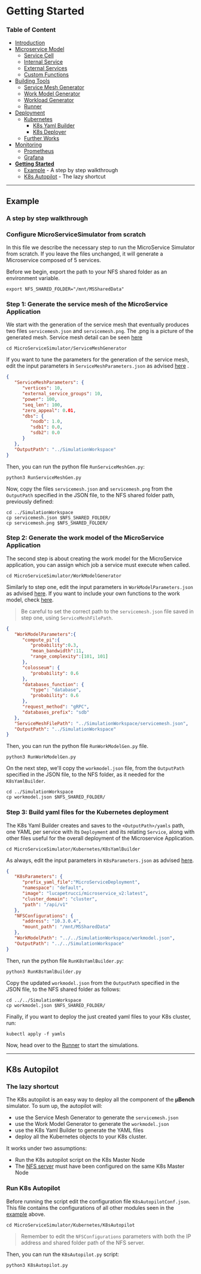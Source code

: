 # Getting Started

### Table of Content
* [Introduction](/README.md)
* [Microservice Model](/Docs/MicroserviceModel.md#Microservice-Model)
  * [Service Cell](/Docs/MicroserviceModel.md#Service-Cell)
  * [Internal Service](/Docs/MicroserviceModel.md#Internal-Service)
  * [External Services](/Docs/MicroserviceModel.md#External-Services)
  * [Custom Functions](/Docs/MicroserviceModel.md#Custom-Functions)
* [Building Tools](/Docs/BuildingTools.md#Building-Tools)
  * [Service Mesh Generator](/Docs/BuildingTools.md#Service-Mesh-Generator)
  * [Work Model Generator](/Docs/BuildingTools.md#Work-Model-Generator)
  * [Workload Generator](/Docs/BuildingTools.md#WorkLoad-Generator)
  * [Runner](/Docs/BuildingTools.md#Runner)
* [Deployment](/Docs/Deployment.md#Deployment)
    * [Kubernetes](/Docs/Deployment.md#Kubernetes)
      * [K8s Yaml Builder](/Docs/Deployment.md#K8s-Yaml-Builder)
      * [K8s Deployer](/Docs/Deployment.md#K8s-Deployer)
    * [Further Works](/Docs/Deployment.md#Further-Works)
* [Monitoring](/Monitoring/README.md#Monitoring)
    * [Prometheus](/Monitoring/README.md#Prometheus)
    * [Grafana](/Monitoring/README.md#Grafana)
* [**Getting Started**](/Docs/GettingStarted.md#Getting-Started)
    * [Example](/Docs/GettingStarted.md#Example) - A step by step walkthrough
    * [K8s Autopilot](/Docs/GettingStarted.md#K8s-Autopilot) - The lazy shortcut
---

## Example
### A step by step walkthrough
### Configure MicroServiceSimulator from scratch

In this file we describe the necessary step to run the MicroService Simulator from scratch.
If you leave the files unchanged, it will generate a Microservice composed of 5 services.

Before we begin, export the path to your NFS shared folder as an environment variable.
```shell
export NFS_SHARED_FOLDER="/mnt/MSSharedData" 
```

### Step 1: Generate the service mesh of the MicroService Application
We start with the generation of the service mesh that eventually produces two files `servicemesh.json` and `servicemesh.png`. The .png is a picture of the generated mesh. Service mesh detail can be seen [here](../ServiceMeshGenerator/README.md)

```shell
cd MicroServiceSimulator/ServiceMeshGenerator
```

If you want to tune the parameters for the generation of the service mesh, edit the input parameters in `ServiceMeshParameters.json` as advised [here](/ServiceMeshGenerator/README.md#Input-Parameters) . 

```json
{
   "ServiceMeshParameters": {
      "vertices": 10,
      "external_service_groups": 10,
      "power": 100,
      "seq_len": 100,
      "zero_appeal": 0.01,
      "dbs": {
         "nodb": 1.0,
         "sdb1": 0.0,
         "sdb2": 0.0
      }
   },
   "OutputPath": "../SimulationWorkspace"
}
```

Then, you can run the python file `RunServiceMeshGen.py`:

```shell
python3 RunServiceMeshGen.py
```

Now, copy the files `servicemesh.json` and `servicemesh.png` from the `OutputPath` specified in the JSON file, to the NFS shared folder path, previously defined:

```shell
cd ../SimulationWorkspace
cp servicemesh.json $NFS_SHARED_FOLDER/
cp servicemesh.png $NFS_SHARED_FOLDER/
```

### Step 2: Generate the work model of the MicroService Application
The second step is about creating the work model for the MicroService application, 
you can assign which job a service must execute when called.

```shell
cd MicroServiceSimulator/WorkModelGenerator
```

Similarly to step one, edit the input parameters in `WorkModelParameters.json` as advised [here](/WorkModelGenerator/README.md#Input-Parameters). 
If you want to include your own functions to the work model, check [here](CustomJobs.md).

> Be careful to set the correct path to the `servicemesh.json` file saved in step one, using `ServiceMeshFilePath`. 

```json
{
   "WorkModelParameters":{
      "compute_pi":{
         "probability":0.3,
         "mean_bandwidth":11,
         "range_complexity":[101, 101]
      },
      "colosseum": {
         "probability": 0.6
      },
      "databases_function": {
         "type": "database",
         "probability": 0.6
      },
      "request_method": "gRPC",
      "databases_prefix": "sdb"
   },
   "ServiceMeshFilePath": "../SimulationWorkspace/servicemesh.json",
   "OutputPath": "../SimulationWorkspace"
}
```

Then, you can run the python file `RunWorkModelGen.py` file.

```shell
python3 RunWorkModelGen.py
```

On the next step, we'll copy the `workmodel.json` file, from the `OutputPath` specified in the JSON file, to the NFS folder, as it needed for the `K8sYamlBuilder`.

```shell
cd ../SimulationWorkspace
cp workmodel.json $NFS_SHARED_FOLDER/
```

### Step 3: Build yaml files for the Kubernetes deployment

The K8s Yaml Builder creates and saves to the `<OutputPath>/yamls` path, one YAML per service with its `Deployment` and its relating `Service`, along with other files useful for the overall deployment of the Microservice Application.

```shell
cd MicroServiceSimulator/Kubernetes/K8sYamlBuilder
```
  
As always, edit the input parameters in `K8sParameters.json` as advised [here](/Docs/Deployment.md#Input-Parameters). 

```json
{
   "K8sParameters": {
      "prefix_yaml_file":"MicroServiceDeployment",
      "namespace": "default",
      "image": "lucapetrucci/microservice_v2:latest",
      "cluster_domain": "cluster",
      "path": "/api/v1"
   },
   "NFSConfigurations": {
      "address": "10.3.0.4",
      "mount_path": "/mnt/MSSharedData"
   },
   "WorkModelPath": "../../SimulationWorkspace/workmodel.json",
   "OutputPath": "../../SimulationWorkspace"
}
```

Then, run the python file `RunK8sYamlBuilder.py`:

```shell
python3 RunK8sYamlBuilder.py
```

Copy the updated `workmodel.json` from the `OutputPath` specified in the JSON file, to the NFS shared folder as follows:

```shell
cd ../../SimulationWorkspace
cp workmodel.json $NFS_SHARED_FOLDER/
```

Finally, if you want to deploy the just created yaml files to your K8s cluster, run:

```shell
kubectl apply -f yamls
```

Now, head over to the [Runner](/Docs/BuildingTools.md#Runner) to start the simulations.

---
## K8s Autopilot
### The lazy shortcut

The K8s autopilot is an easy way to deploy all the component of the **µBench** simulator. 
To sum up, the autopilot will:
* use the Service Mesh Generator to generate the `servicemesh.json`
* use the Work Model Generator to generate the `workmodel.json`
* use the K8s Yaml Builder to generate the YAML files
* deploy all the Kubernetes objects to your K8s cluster. 

It works under two assumptions:
* Run the K8s autopilot script on the K8s Master Node
* The [NFS server](/Docs/NFSConfig.md) must have been configured on the same K8s Master Node

### Run K8s Autopilot
Before running the script edit the configuration file `K8sAutopilotConf.json`. This file contains the configurations of all other modules seen in the [example](/Docs/GettingStarted.md#Example) above.  

```shell
cd MicroServiceSimulator/Kubernetes/K8sAutopilot
```

> Remember to edit the `NFSConfigurations` parameters with both the IP address and shared folder path of the NFS server.

Then, you can run the `K8sAutopilot.py` script:

```shell
python3 K8sAutopilot.py
```
